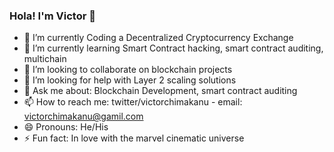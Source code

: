 ### Hola! I'm Victor 👋

- 🔭 I’m currently Coding a Decentralized Cryptocurrency Exchange
- 🌱 I’m currently learning Smart Contract hacking, smart contract auditing, multichain
- 👯 I’m looking to collaborate on blockchain projects
- 🤔 I’m looking for help with Layer 2 scaling solutions 
- 💬 Ask me about: Blockchain Development, smart contract auditing 
- 📫 How to reach me: twitter/victorchimakanu -  email: victorchimakanu@gamil.com 
- 😄 Pronouns: He/His 
- ⚡ Fun fact: In love with the marvel cinematic universe 

